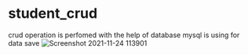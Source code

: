 # student_crud
crud operation is perfomed with the help of database mysql is using for data save
![Screenshot 2021-11-24 113901](https://user-images.githubusercontent.com/91698469/143185348-4c11925e-fa4e-4028-b389-261dedb9cc4e.png)

